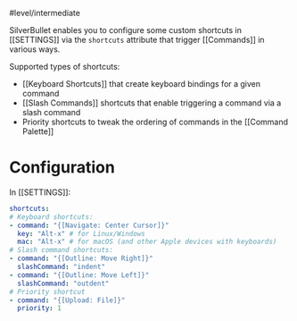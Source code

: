 #level/intermediate

SilverBullet enables you to configure some custom shortcuts in [[SETTINGS]] via the `shortcuts` attribute that trigger [[Commands]] in various ways.

Supported types of shortcuts:
* [[Keyboard Shortcuts]] that create keyboard bindings for a given command
* [[Slash Commands]] shortcuts that enable triggering a command via a slash command
* Priority shortcuts to tweak the ordering of commands in the [[Command Palette]]

# Configuration
In [[SETTINGS]]:

```yaml
shortcuts:
# Keyboard shortcuts:
- command: "{[Navigate: Center Cursor]}"
  key: "Alt-x" # for Linux/Windows
  mac: "Alt-x" # for macOS (and other Apple devices with keyboards)
# Slash command shortcuts:
- command: "{[Outline: Move Right]}"
  slashCommand: "indent"
- command: "{[Outline: Move Left]}"
  slashCommand: "outdent"
# Priority shortcut
- command: "{[Upload: File]}"
  priority: 1
```
